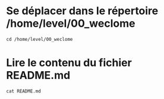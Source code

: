 

# Se déplacer dans le répertoire /home/level/00_weclome
```ssh
cd /home/level/00_weclome
```
# Lire le contenu du fichier README.md
```ssh
cat README.md
```
